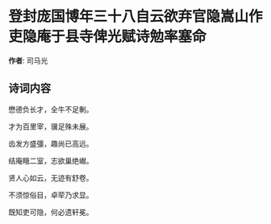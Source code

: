 # 登封庞国博年三十八自云欲弃官隐嵩山作吏隐庵于县寺俾光赋诗勉率塞命

**作者**: 司马光

## 诗词内容

懋德负长才，全牛不足剸。

才为百里宰，骥足殊未展。

齿发方盛彊，趣尚已高远。

结庵睋二室，志欲巢绝𪩘。

贤人心如云，无迹有舒卷。

不须惊俗目，卓荦乃求显。

既知吏可隐，何必遗轩冕。

